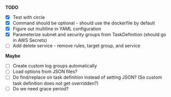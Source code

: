 **TODO**
- [X] Test with circle
- [X] Command should be optional - should use the dockerfile by default
- [X] Figure out multiline in YAML configuration
- [X] Parameterize subnet and security groups from TaskDefinition (should go in AWS Secrets)
- [ ] Add delete service - remove rules, target group, and service

**Maybe**
- [ ] Create custom log groups automatically
- [ ] Load options from JSON files?
- [ ] Do find/replace on task definition instead of setting JSON? (So custom task definition does not get overridden?)
- [ ] Do we need grace period?
